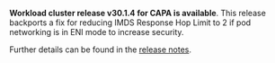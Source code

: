 **Workload cluster release v30.1.4 for CAPA is available**. This release backports a fix for reducing IMDS Response Hop Limit to 2 if pod networking is in ENI mode to increase security.

Further details can be found in the [release notes](https://docs.giantswarm.io/changes/workload-cluster-releases-capa/releases/aws-30.1.4).
